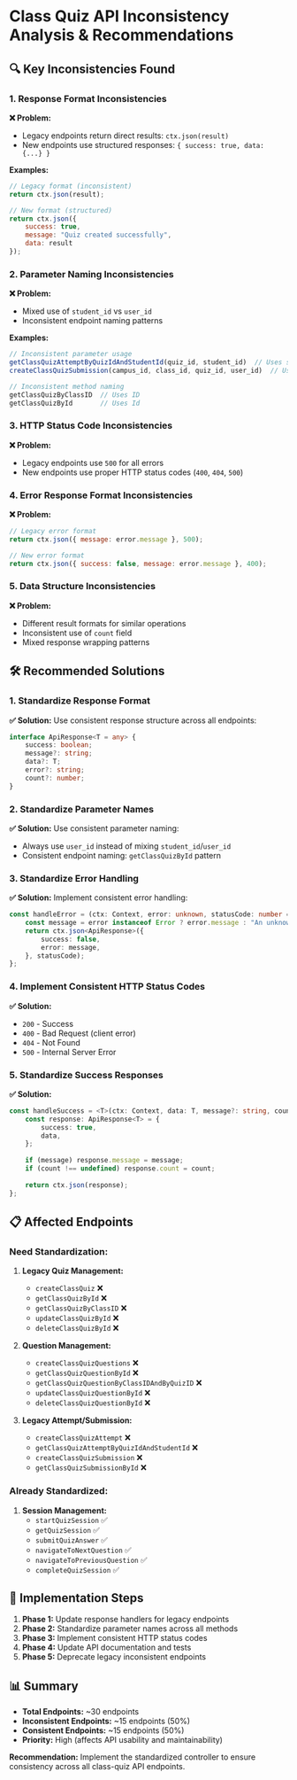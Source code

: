 # Class Quiz API Inconsistency Analysis & Recommendations

## 🔍 **Key Inconsistencies Found**

### 1. **Response Format Inconsistencies**

**❌ Problem:**
- Legacy endpoints return direct results: `ctx.json(result)`
- New endpoints use structured responses: `{ success: true, data: {...} }`

**Examples:**
```javascript
// Legacy format (inconsistent)
return ctx.json(result);

// New format (structured)
return ctx.json({
    success: true,
    message: "Quiz created successfully",
    data: result
});
```

### 2. **Parameter Naming Inconsistencies**

**❌ Problem:**
- Mixed use of `student_id` vs `user_id`
- Inconsistent endpoint naming patterns

**Examples:**
```javascript
// Inconsistent parameter usage
getClassQuizAttemptByQuizIdAndStudentId(quiz_id, student_id)  // Uses student_id
createClassQuizSubmission(campus_id, class_id, quiz_id, user_id)  // Uses user_id

// Inconsistent method naming
getClassQuizByClassID  // Uses ID
getClassQuizById       // Uses Id
```

### 3. **HTTP Status Code Inconsistencies**

**❌ Problem:**
- Legacy endpoints use `500` for all errors
- New endpoints use proper HTTP status codes (`400`, `404`, `500`)

### 4. **Error Response Format Inconsistencies**

**❌ Problem:**
```javascript
// Legacy error format
return ctx.json({ message: error.message }, 500);

// New error format  
return ctx.json({ success: false, message: error.message }, 400);
```

### 5. **Data Structure Inconsistencies**

**❌ Problem:**
- Different result formats for similar operations
- Inconsistent use of `count` field
- Mixed response wrapping patterns

## 🛠️ **Recommended Solutions**

### **1. Standardize Response Format**

**✅ Solution:** Use consistent response structure across all endpoints:

```typescript
interface ApiResponse<T = any> {
    success: boolean;
    message?: string;
    data?: T;
    error?: string;
    count?: number;
}
```

### **2. Standardize Parameter Names**

**✅ Solution:** Use consistent parameter naming:
- Always use `user_id` instead of mixing `student_id`/`user_id`
- Consistent endpoint naming: `getClassQuizById` pattern

### **3. Standardize Error Handling**

**✅ Solution:** Implement consistent error handling:

```typescript
const handleError = (ctx: Context, error: unknown, statusCode: number = 500) => {
    const message = error instanceof Error ? error.message : "An unknown error occurred";
    return ctx.json<ApiResponse>({
        success: false,
        error: message,
    }, statusCode);
};
```

### **4. Implement Consistent HTTP Status Codes**

**✅ Solution:**
- `200` - Success
- `400` - Bad Request (client error)
- `404` - Not Found
- `500` - Internal Server Error

### **5. Standardize Success Responses**

**✅ Solution:**

```typescript
const handleSuccess = <T>(ctx: Context, data: T, message?: string, count?: number) => {
    const response: ApiResponse<T> = {
        success: true,
        data,
    };
    
    if (message) response.message = message;
    if (count !== undefined) response.count = count;
    
    return ctx.json(response);
};
```

## 📋 **Affected Endpoints**

### **Need Standardization:**

1. **Legacy Quiz Management:**
   - `createClassQuiz` ❌
   - `getClassQuizById` ❌
   - `getClassQuizByClassID` ❌
   - `updateClassQuizById` ❌
   - `deleteClassQuizById` ❌

2. **Question Management:**
   - `createClassQuizQuestions` ❌
   - `getClassQuizQuestionById` ❌
   - `getClassQuizQuestionByClassIDAndByQuizID` ❌
   - `updateClassQuizQuestionById` ❌
   - `deleteClassQuizQuestionById` ❌

3. **Legacy Attempt/Submission:**
   - `createClassQuizAttempt` ❌
   - `getClassQuizAttemptByQuizIdAndStudentId` ❌
   - `createClassQuizSubmission` ❌
   - `getClassQuizSubmissionById` ❌

### **Already Standardized:**

1. **Session Management:**
   - `startQuizSession` ✅
   - `getQuizSession` ✅
   - `submitQuizAnswer` ✅
   - `navigateToNextQuestion` ✅
   - `navigateToPreviousQuestion` ✅
   - `completeQuizSession` ✅

## 🔧 **Implementation Steps**

1. **Phase 1:** Update response handlers for legacy endpoints
2. **Phase 2:** Standardize parameter names across all methods
3. **Phase 3:** Implement consistent HTTP status codes
4. **Phase 4:** Update API documentation and tests
5. **Phase 5:** Deprecate legacy inconsistent endpoints

## 📊 **Summary**

- **Total Endpoints:** ~30 endpoints
- **Inconsistent Endpoints:** ~15 endpoints (50%)
- **Consistent Endpoints:** ~15 endpoints (50%)
- **Priority:** High (affects API usability and maintainability)

**Recommendation:** Implement the standardized controller to ensure consistency across all class-quiz API endpoints.
